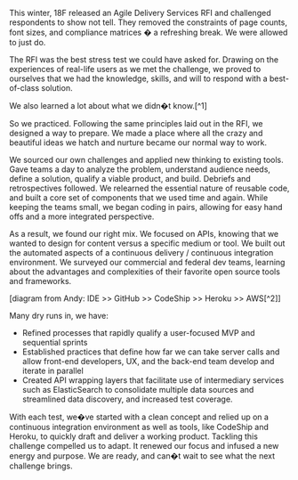 This winter, 18F released an Agile Delivery Services RFI and challenged respondents to show not tell. They removed the constraints of page counts, font sizes, and compliance matrices � a refreshing break. We were allowed to just do. 

The RFI was the best stress test we could have asked for. Drawing on the experiences of real-life users as we met the challenge, we proved to ourselves that we had the knowledge, skills, and will to respond with a best-of-class solution. 

We also learned a lot about what we didn�t know.[^1]

So we practiced. Following the same principles laid out in the RFI, we designed a way to prepare. We made a place where all the crazy and beautiful ideas we hatch and nurture became our normal way to work.

We sourced our own challenges and applied new thinking to existing tools. Gave teams a day to analyze the problem, understand audience needs, define a solution, qualify a viable product, and build. Debriefs and retrospectives followed. We relearned the essential nature of reusable code, and built a core set of components that we used time and again. While keeping the teams small, we began coding in pairs, allowing for easy hand offs and a more integrated perspective.

As a result, we found our right mix. We focused on APIs, knowing that we wanted to design for content versus a specific medium or tool. We built out the automated aspects of a continuous delivery / continuous integration environment. We surveyed our commercial and federal dev teams, learning about the advantages and complexities of their favorite open source tools and frameworks.

[diagram from Andy: IDE >> GitHub >> CodeShip >> Heroku >> AWS[^2]]

Many dry runs in, we have:
- Refined processes that rapidly qualify a user-focused MVP and sequential sprints
- Established practices that define how far we can take server calls and allow front-end developers, UX, and the back-end team develop and iterate in parallel
- Created API wrapping layers that facilitate use of intermediary services such as ElasticSearch to consolidate multiple data sources and streamlined data discovery, and increased test coverage.

With each test, we�ve started with a clean concept and relied up on a continuous integration environment as well as tools, like CodeShip and Heroku, to quickly draft and deliver a working product. Tackling this challenge compelled us to adapt. It renewed our focus and infused a new energy and purpose. We are ready, and can�t wait to see what the next challenge brings.
